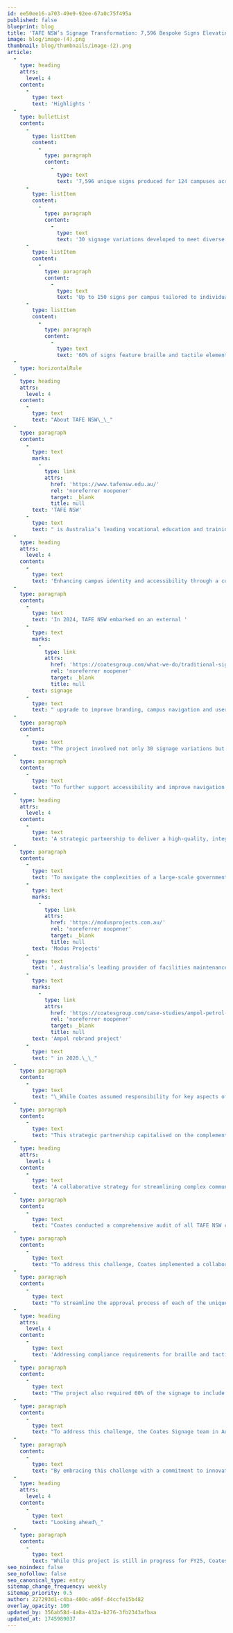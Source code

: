 ```yaml
---
id: ee50ee16-a703-49e9-92ee-67a0c75f495a
published: false
blueprint: blog
title: 'TAFE NSW’s Signage Transformation: 7,596 Bespoke Signs Elevating Brand Identity and Accessibility Across 124 Campuses'
image: blog/image-(4).png
thumbnail: blog/thumbnails/image-(2).png
article:
  -
    type: heading
    attrs:
      level: 4
    content:
      -
        type: text
        text: 'Highlights '
  -
    type: bulletList
    content:
      -
        type: listItem
        content:
          -
            type: paragraph
            content:
              -
                type: text
                text: '7,596 unique signs produced for 124 campuses across New South Wales '
      -
        type: listItem
        content:
          -
            type: paragraph
            content:
              -
                type: text
                text: '30 signage variations developed to meet diverse campus needs '
      -
        type: listItem
        content:
          -
            type: paragraph
            content:
              -
                type: text
                text: 'Up to 150 signs per campus tailored to individual site requirements '
      -
        type: listItem
        content:
          -
            type: paragraph
            content:
              -
                type: text
                text: '60% of signs feature braille and tactile elements to meet Australian standards '
  -
    type: horizontalRule
  -
    type: heading
    attrs:
      level: 4
    content:
      -
        type: text
        text: "About TAFE NSW\_\_"
  -
    type: paragraph
    content:
      -
        type: text
        marks:
          -
            type: link
            attrs:
              href: 'https://www.tafensw.edu.au/'
              rel: 'noreferrer noopener'
              target: _blank
              title: null
        text: 'TAFE NSW'
      -
        type: text
        text: " is Australia’s leading vocational education and training provider, with a proud 140-year history. With over 150 campuses across New South Wales, TAFE NSW educates more than 500,000 students annually across 1,200+ courses. From certificates to degree-level qualifications, TAFE NSW equips students with practical skills to excel in their careers and contribute to community and economic growth.\_"
  -
    type: heading
    attrs:
      level: 4
    content:
      -
        type: text
        text: 'Enhancing campus identity and accessibility through a comprehensive signage upgrade'
  -
    type: paragraph
    content:
      -
        type: text
        text: 'In 2024, TAFE NSW embarked on an external '
      -
        type: text
        marks:
          -
            type: link
            attrs:
              href: 'https://coatesgroup.com/what-we-do/traditional-signage'
              rel: 'noreferrer noopener'
              target: _blank
              title: null
        text: signage
      -
        type: text
        text: " upgrade to improve branding, campus navigation and user experience for all visitors. Guided by its Design Standard and Signage and Wayfinding Strategy, TAFE NSW aimed to enhance its campuses' identity and functionality while reflecting its commitment to reconciliation, diversity, and inclusion.\_"
  -
    type: paragraph
    content:
      -
        type: text
        text: "The project involved not only 30 signage variations but also each sign had to be bespoke, requiring the production of 7,596 unique signs for 124 campuses across New South Wales, making this project both unique and complex. Additionally, 60% of the signs required braille and tactile elements to comply with Australian standards. With each site requiring between 60 and 150 signs, tailored to its specific context, the project demanded meticulous planning and coordination to address the individual needs of each campus while maintaining overall consistency and high standards.\_"
  -
    type: paragraph
    content:
      -
        type: text
        text: "To further support accessibility and improve navigation across campuses, 20% of wayfinding signs also feature QR codes and NFC tags. These elements allow users to simply scan the code or tap the NFC tag with their smartphones, directing them to an interactive digital map of the specific TAFE campus. This initiative not only enhances the user experience by making navigation more intuitive and tech-enabled but also reinforces TAFE NSW’s commitment to inclusivity and accessibility. By combining digital tools with compliant braille and tactile signage, the project delivered a modern, multi-layered wayfinding solution that caters to a diverse range of users.\_"
  -
    type: heading
    attrs:
      level: 4
    content:
      -
        type: text
        text: 'A strategic partnership to deliver a high-quality, integrated solution'
  -
    type: paragraph
    content:
      -
        type: text
        text: 'To navigate the complexities of a large-scale government project and achieve outstanding outcomes, Coates partnered with '
      -
        type: text
        marks:
          -
            type: link
            attrs:
              href: 'https://modusprojects.com.au/'
              rel: 'noreferrer noopener'
              target: _blank
              title: null
        text: 'Modus Projects'
      -
        type: text
        text: ', Australia’s leading provider of facilities maintenance, construction, project management, and fit-out services. This partnership was built on a strong foundation of trust and seamless collaboration established during the '
      -
        type: text
        marks:
          -
            type: link
            attrs:
              href: 'https://coatesgroup.com/case-studies/ampol-petrol-station-signage-products-and-rebanding'
              rel: 'noreferrer noopener'
              target: _blank
              title: null
        text: 'Ampol rebrand project'
      -
        type: text
        text: " in 2020.\_\_"
  -
    type: paragraph
    content:
      -
        type: text
        text: "\_While Coates assumed responsibility for key aspects of the project, including site surveying, design, manufacturing, delivery, and the installation of 7,590 bespoke signs, Modus Projects complemented these efforts by managing contract negotiations, providing comprehensive monthly reporting, handling administrative requirements, and overseeing day-to-day operations.\_"
  -
    type: paragraph
    content:
      -
        type: text
        text: "This strategic partnership capitalised on the complementary strengths of both companies, enabling the efficient and effective achievement of the project’s objectives while maintaining the highest standards of quality and professionalism.\_"
  -
    type: heading
    attrs:
      level: 4
    content:
      -
        type: text
        text: 'A collaborative strategy for streamlining complex communication and approval processes'
  -
    type: paragraph
    content:
      -
        type: text
        text: "Coates conducted a comprehensive audit of all TAFE NSW campuses, identifying critical inconsistencies in the message schedules previously proposed by an external agency. The assessment revealed significant issues, including message inaccuracies, incorrect sign placements, and content errors that risked confusing students, staff, and visitors.\_\_"
  -
    type: paragraph
    content:
      -
        type: text
        text: "To address this challenge, Coates implemented a collaborative approach that brought together multiple stakeholders, including TAFE NSW's project team leaders and campus facility managers, the Jones Lang LaSalle project management team (on behalf of TAFE NSW), the Modus Projects team, and Coates' Signage and Design teams in both China and Australia. This collaboration enabled a meticulous review and refinement of message schedules through an iterative process of continuous feedback and detailed revisions.\_"
  -
    type: paragraph
    content:
      -
        type: text
        text: "To streamline the approval process of each of the unique signs, the Coates team also developed comprehensive, visually compelling documentation. These resources included one-page product visuals featuring design mock-ups and general information, as well as detailed technical specifications for each sign. By providing stakeholders with clear, accessible information, Coates effectively simplified decision-making and ensured alignment across all project participants.\_\_"
  -
    type: heading
    attrs:
      level: 4
    content:
      -
        type: text
        text: 'Addressing compliance requirements for braille and tactile signage'
  -
    type: paragraph
    content:
      -
        type: text
        text: "The project also required 60% of the signage to include braille, tactile lettering, and symbols, adhering to strict Australian Standards for accessibility as required for government contracts. These Standards aim to provide accessible and consistent signage, facilitating independence and safety for individuals with visual impairments. This requirement presented a unique challenge for Coates, as it was the first time the team ventured into producing signage with these specific standards.\_"
  -
    type: paragraph
    content:
      -
        type: text
        text: "To address this challenge, the Coates Signage team in Australia first underwent education on Australian Standards for braille and tactile signage to ensure a thorough understanding of compliance requirements. Training was then provided to the Coates Design team in China, equipping them with the knowledge and skills necessary to incorporate these elements effectively into the designs. Close collaboration with factory partners was also integral to the project's success. Both worked meticulously to produce high-quality signs that met all compliance requirements. This involved ensuring precision in braille dot placement, raised lettering, and symbol clarity, while also conducting rigorous quality checks to guarantee accuracy and readability.\_"
  -
    type: paragraph
    content:
      -
        type: text
        text: "By embracing this challenge with a commitment to innovation and teamwork, Coates is not only delivering signage that meet Australian Standards but also expanded its capabilities, paving the way for future opportunities in accessible design solutions.\_"
  -
    type: heading
    attrs:
      level: 4
    content:
      -
        type: text
        text: "Looking ahead\_"
  -
    type: paragraph
    content:
      -
        type: text
        text: "While this project is still in progress for FY25, Coates is on track to deliver signage for 43 sites, with all designs already approved. Looking ahead to FY26, designs and approvals are well underway for an additional 81 sites. This steady progress reflects Coates’ unwavering commitment to delivering high-quality, bespoke solutions on time and to the highest standards. By combining meticulous planning, innovative design, and seamless collaboration, Coates is not only meeting current project milestones but also building a strong foundation for future successes in transforming TAFE NSW campuses.\_"
seo_noindex: false
seo_nofollow: false
seo_canonical_type: entry
sitemap_change_frequency: weekly
sitemap_priority: 0.5
author: 227293d1-c4ba-400c-a06f-d4ccfe15b482
overlay_opacity: 100
updated_by: 356ab58d-4a8a-432a-b276-3fb2343afbaa
updated_at: 1745989037
---
```

